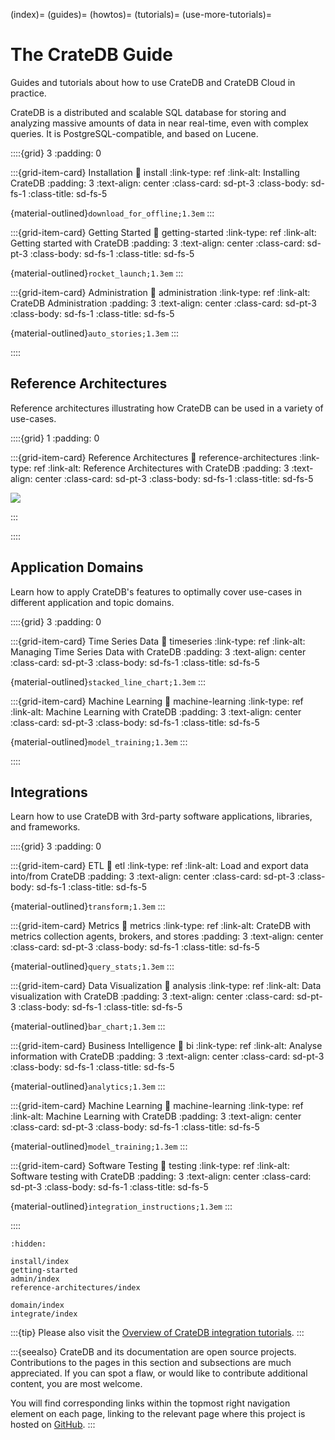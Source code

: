 (index)=
(guides)=
(howtos)=
(tutorials)=
(use-more-tutorials)=

# The CrateDB Guide

Guides and tutorials about how to use CrateDB and CrateDB Cloud in practice.

CrateDB is a distributed and scalable SQL database for storing and analyzing
massive amounts of data in near real-time, even with complex queries. It is
PostgreSQL-compatible, and based on Lucene. 


::::{grid} 3
:padding: 0


:::{grid-item-card} Installation
:link: install
:link-type: ref
:link-alt: Installing CrateDB
:padding: 3
:text-align: center
:class-card: sd-pt-3
:class-body: sd-fs-1
:class-title: sd-fs-5

{material-outlined}`download_for_offline;1.3em`
:::


:::{grid-item-card} Getting Started
:link: getting-started
:link-type: ref
:link-alt: Getting started with CrateDB
:padding: 3
:text-align: center
:class-card: sd-pt-3
:class-body: sd-fs-1
:class-title: sd-fs-5

{material-outlined}`rocket_launch;1.3em`
:::


:::{grid-item-card} Administration
:link: administration
:link-type: ref
:link-alt: CrateDB Administration
:padding: 3
:text-align: center
:class-card: sd-pt-3
:class-body: sd-fs-1
:class-title: sd-fs-5

{material-outlined}`auto_stories;1.3em`
:::


::::



## Reference Architectures

Reference architectures illustrating how CrateDB can be used in a variety of
use-cases.

::::{grid} 1
:padding: 0


:::{grid-item-card} Reference Architectures
:link: reference-architectures
:link-type: ref
:link-alt: Reference Architectures with CrateDB
:padding: 3
:text-align: center
:class-card: sd-pt-3
:class-body: sd-fs-1
:class-title: sd-fs-5

![](https://cratedb.com/hs-fs/hubfs/nativesql.png?width=480&name=nativesql.png)

:::

::::



## Application Domains

Learn how to apply CrateDB's features to optimally cover use-cases in different
application and topic domains.

::::{grid} 3
:padding: 0

:::{grid-item-card} Time Series Data
:link: timeseries
:link-type: ref
:link-alt: Managing Time Series Data with CrateDB
:padding: 3
:text-align: center
:class-card: sd-pt-3
:class-body: sd-fs-1
:class-title: sd-fs-5

{material-outlined}`stacked_line_chart;1.3em`
:::


:::{grid-item-card} Machine Learning
:link: machine-learning
:link-type: ref
:link-alt: Machine Learning with CrateDB
:padding: 3
:text-align: center
:class-card: sd-pt-3
:class-body: sd-fs-1
:class-title: sd-fs-5

{material-outlined}`model_training;1.3em`
:::

::::


## Integrations

Learn how to use CrateDB with 3rd-party software applications, libraries, and
frameworks.

::::{grid} 3
:padding: 0


:::{grid-item-card} ETL
:link: etl
:link-type: ref
:link-alt: Load and export data into/from CrateDB
:padding: 3
:text-align: center
:class-card: sd-pt-3
:class-body: sd-fs-1
:class-title: sd-fs-5

{material-outlined}`transform;1.3em`
:::


:::{grid-item-card} Metrics
:link: metrics
:link-type: ref
:link-alt: CrateDB with metrics collection agents, brokers, and stores
:padding: 3
:text-align: center
:class-card: sd-pt-3
:class-body: sd-fs-1
:class-title: sd-fs-5

{material-outlined}`query_stats;1.3em`
:::


:::{grid-item-card} Data Visualization
:link: analysis
:link-type: ref
:link-alt: Data visualization with CrateDB
:padding: 3
:text-align: center
:class-card: sd-pt-3
:class-body: sd-fs-1
:class-title: sd-fs-5

{material-outlined}`bar_chart;1.3em`
:::


:::{grid-item-card} Business Intelligence
:link: bi
:link-type: ref
:link-alt: Analyse information with CrateDB
:padding: 3
:text-align: center
:class-card: sd-pt-3
:class-body: sd-fs-1
:class-title: sd-fs-5

{material-outlined}`analytics;1.3em`
:::


:::{grid-item-card} Machine Learning
:link: machine-learning
:link-type: ref
:link-alt: Machine Learning with CrateDB
:padding: 3
:text-align: center
:class-card: sd-pt-3
:class-body: sd-fs-1
:class-title: sd-fs-5

{material-outlined}`model_training;1.3em`
:::


:::{grid-item-card} Software Testing
:link: testing
:link-type: ref
:link-alt: Software testing with CrateDB
:padding: 3
:text-align: center
:class-card: sd-pt-3
:class-body: sd-fs-1
:class-title: sd-fs-5

{material-outlined}`integration_instructions;1.3em`
:::


::::




```{toctree}
:hidden:

install/index
getting-started
admin/index
reference-architectures/index

domain/index
integrate/index
```


:::{tip}
Please also visit the [Overview of CrateDB integration tutorials].
:::

:::{seealso}
CrateDB and its documentation are open source projects.
Contributions to the pages in this section and subsections are much appreciated.
If you can spot a flaw, or would like to contribute additional content, you
are most welcome.

You will find corresponding links within the topmost right navigation element
on each page, linking to the relevant page where this project is hosted on [GitHub].
:::


[GitHub]: https://github.com/crate/cratedb-guide
[Overview of CrateDB integration tutorials]: https://community.cratedb.com/t/overview-of-cratedb-integration-tutorials/1015
